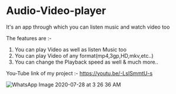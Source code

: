# Audio-Video-player
It's an app through which you can listen music and watch video too

The features are :-
1. You can play Video as well as listen Music too
2. You can play Video of any format(mp4,3gp,HD,mkv,etc..)
3. You can change the Playback speed as well
& much more..

You-Tube link of my project :- https://youtu.be/-LsISmmtU-s



![WhatsApp Image 2020-07-28 at 3 26 36 AM](https://user-images.githubusercontent.com/44479743/89019115-756f1700-d33a-11ea-97a9-c9264d1ef928.jpeg)
